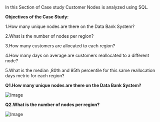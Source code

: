 In this Section of Case study Customer Nodes is analyzed using SQL.

**Objectives of the Case Study:**

1.How many unique nodes are there on the Data Bank System?

2.What is the number of nodes per region?

3.How many customers are allocated to each region?

4.How many days on average are customers reallocated to a different node?

5.What is the median ,80th and 95th percentile for this same reallocation days metric for each region? 



**Q1.How many unique nodes are there on the Data Bank System?**


![Image](https://github.com/nirmalsinghgit/Data-Bank-Case-Study-using-SQL/assets/138468022/3b963042-af75-4998-9990-05e1b99a340e)

**Q2.What is the number of nodes per region?**

![Image](https://github.com/nirmalsinghgit/Data-Bank-Case-Study-using-SQL/assets/138468022/3eb5f2ee-f391-4a47-9698-af6d62ee178b)







